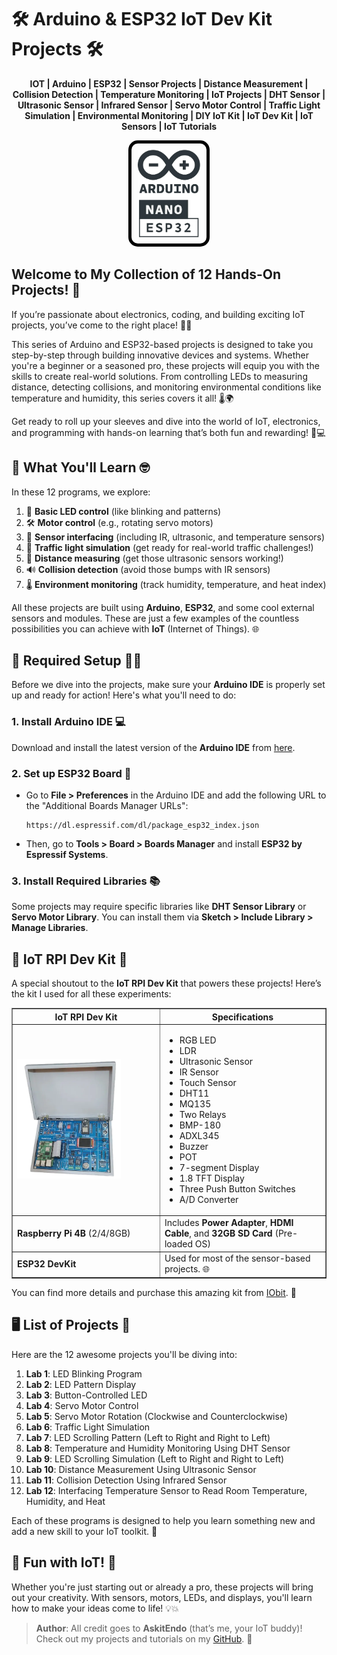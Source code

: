 # 🛠️ **Arduino & ESP32 IoT Dev Kit Projects** 🛠️

<p align="center">
<b>
IOT | Arduino | ESP32 | Sensor Projects | Distance Measurement | Collision Detection | Temperature Monitoring | IoT Projects | DHT Sensor | Ultrasonic Sensor | Infrared Sensor | Servo Motor Control | Traffic Light Simulation | Environmental Monitoring | DIY IoT Kit | IoT Dev Kit | IoT Sensors | IoT Tutorials
</b>
</p>

<div align="center" >
<img src="arduino_esp32.png" alt="Arduino ESP32 Logo" style="border: 5px solid black; border-radius: 15px; width:20%; padding: 2%;">
</div>

## Welcome to My Collection of 12 Hands-On Projects! 🚀

If you’re passionate about electronics, coding, and building exciting IoT projects, you’ve come to the right place! 🤖💡

This series of Arduino and ESP32-based projects is designed to take you step-by-step through building innovative devices and systems. Whether you're a beginner or a seasoned pro, these projects will equip you with the skills to create real-world solutions. From controlling LEDs to measuring distance, detecting collisions, and monitoring environmental conditions like temperature and humidity, this series covers it all! 🌡️🌍

Get ready to roll up your sleeves and dive into the world of IoT, electronics, and programming with hands-on learning that’s both fun and rewarding! 🔧💻

## 📖 **What You'll Learn** 🤓

In these 12 programs, we explore:

1. 🌟 **Basic LED control** (like blinking and patterns)
2. 🛠️ **Motor control** (e.g., rotating servo motors)
3. 🔘 **Sensor interfacing** (including IR, ultrasonic, and temperature sensors)
4. 🚦 **Traffic light simulation** (get ready for real-world traffic challenges!)
5. 💨 **Distance measuring** (get those ultrasonic sensors working!)
6. 🔊 **Collision detection** (avoid those bumps with IR sensors)
7. 🌡️ **Environment monitoring** (track humidity, temperature, and heat index)

All these projects are built using **Arduino**, **ESP32**, and some cool external sensors and modules. These are just a few examples of the countless possibilities you can achieve with **IoT** (Internet of Things). 🌐

## 📖 **Required Setup** 🧑‍💻

Before we dive into the projects, make sure your **Arduino IDE** is properly set up and ready for action! Here's what you'll need to do:

### 1. **Install Arduino IDE** 💻

Download and install the latest version of the **Arduino IDE** from [here](https://www.arduino.cc/en/software).

### 2. **Set up ESP32 Board** 🔧

- Go to **File > Preferences** in the Arduino IDE and add the following URL to the "Additional Boards Manager URLs":
  ```
  https://dl.espressif.com/dl/package_esp32_index.json
  ```
- Then, go to **Tools > Board > Boards Manager** and install **ESP32 by Espressif Systems**.

### 3. **Install Required Libraries** 📚

Some projects may require specific libraries like **DHT Sensor Library** or **Servo Motor Library**. You can install them via **Sketch > Include Library > Manage Libraries**.

## 🧰 **IoT RPI Dev Kit** 🎉

<p>A special shoutout to the <strong>IoT RPI Dev Kit</strong> that powers these projects! Here’s the kit I used for all these experiments:</p>

<table border="1" cellpadding="10">
  <tr>
    <th><strong>IoT RPI Dev Kit</strong></th>
    <th><strong>Specifications</strong></th>
  </tr>
  <tr>
    <td><img src="IoT_RPI_Dev_Kit.png" alt="IoT RPI Dev Kit" style="width:75%;"></td>
    <td>
      <ul>
        <li>RGB LED</li>
        <li>LDR</li>
        <li>Ultrasonic Sensor</li>
        <li>IR Sensor</li>
        <li>Touch Sensor</li>
        <li>DHT11</li>
        <li>MQ135</li>
        <li>Two Relays</li>
        <li>BMP-180</li>
        <li>ADXL345</li>
        <li>Buzzer</li>
        <li>POT</li>
        <li>7-segment Display</li>
        <li>1.8 TFT Display</li>
        <li>Three Push Button Switches</li>
        <li>A/D Converter</li>
      </ul>
    </td>
  </tr>
  <tr>
    <td><strong>Raspberry Pi 4B</strong> (2/4/8GB)</td>
    <td>Includes <strong>Power Adapter</strong>, <strong>HDMI Cable</strong>, and <strong>32GB SD Card</strong> (Pre-loaded OS)</td>
  </tr>
  <tr>
    <td><strong>ESP32 DevKit</strong></td>
    <td>Used for most of the sensor-based projects. 🌐</td>
  </tr>
</table>

You can find more details and purchase this amazing kit from [IObit](https://www.iobit.in/shop/iot-rpi-dev-kit-9). 🎁

## 🖥️ **List of Projects** 📜

Here are the 12 awesome projects you'll be diving into:

1. **Lab 1**: LED Blinking Program
2. **Lab 2**: LED Pattern Display
3. **Lab 3**: Button-Controlled LED
4. **Lab 4**: Servo Motor Control
5. **Lab 5**: Servo Motor Rotation (Clockwise and Counterclockwise)
6. **Lab 6**: Traffic Light Simulation
7. **Lab 7**: LED Scrolling Pattern (Left to Right and Right to Left)
8. **Lab 8**: Temperature and Humidity Monitoring Using DHT Sensor
9. **Lab 9**: LED Scrolling Simulation (Left to Right and Right to Left)
10. **Lab 10**: Distance Measurement Using Ultrasonic Sensor
11. **Lab 11**: Collision Detection Using Infrared Sensor
12. **Lab 12**: Interfacing Temperature Sensor to Read Room Temperature, Humidity, and Heat

Each of these programs is designed to help you learn something new and add a new skill to your IoT toolkit. 🚀

## 🎉 **Fun with IoT!** 🤩

Whether you're just starting out or already a pro, these projects will bring out your creativity. With sensors, motors, LEDs, and displays, you'll learn how to make your ideas come to life! 💡💥

> **Author**: All credit goes to **AskitEndo** (that’s me, your IoT buddy)! Check out my projects and tutorials on my [GitHub](https://github.com/askitendo). 🎉
